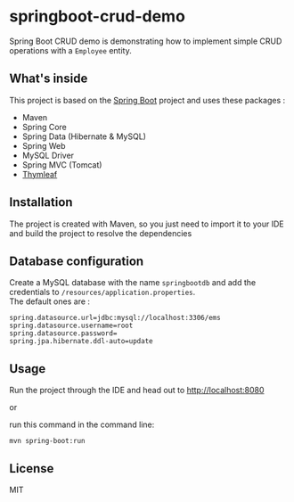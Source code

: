 # springboot-crud-demo

Spring Boot CRUD demo is demonstrating how to implement simple CRUD operations with a `Employee` entity.

## What's inside
This project is based on the [Spring Boot](http://projects.spring.io/spring-boot/) project and uses these packages :
- Maven
- Spring Core
- Spring Data (Hibernate & MySQL)
- Spring Web
- MySQL Driver
- Spring MVC (Tomcat)
- [Thymleaf](https://thymeleaf.org)

## Installation
The project is created with Maven, so you just need to import it to your IDE and build the project to resolve the dependencies

## Database configuration
Create a MySQL database with the name `springbootdb` and add the credentials to `/resources/application.properties`.  
The default ones are :

```
spring.datasource.url=jdbc:mysql://localhost:3306/ems
spring.datasource.username=root
spring.datasource.password=
spring.jpa.hibernate.ddl-auto=update
```

## Usage
Run the project through the IDE and head out to [http://localhost:8080](http://localhost:8080)

or

run this command in the command line:
```
mvn spring-boot:run
```

## License
MIT